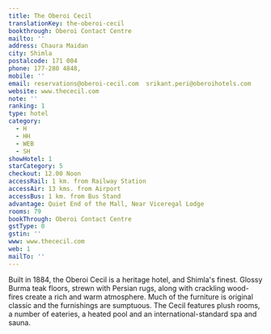 ```yaml
---
title: The Oberoi Cecil
translationKey: the-oberoi-cecil
bookthrough: Oberoi Contact Centre
mailto: ''
address: Chaura Maidan
city: Shimla
postalcode: 171 004
phone: 177-280 4848,
mobile: ''
email: reservations@oberoi-cecil.com  srikant.peri@oberoihotels.com
website: www.thececil.com
note: ''
ranking: 1
type: hotel
category:
  - H
  - HH
  - WEB
  - SH
showHotel: 1
starCategory: 5
checkout: 12.00 Noon
accessRail: 1 km. from Railway Station
accessAir: 13 kms. from Airport
accessBus: 1 km. from Bus Stand
advantage: Quiet End of the Mall, Near Viceregal Lodge
rooms: 79
bookThrough: Oberoi Contact Centre
gstType: 0
gstin: ''
www: www.thececil.com
web: 1
mailTo: ''
---
```

























Built in 1884, the Oberoi Cecil is a heritage hotel, and Shimla's finest. Glossy Burma teak floors, strewn with Persian rugs, along with crackling wood-fires create a rich and warm atmosphere. Much of the furniture is original classic and the furnishings are sumptuous. The Cecil features plush rooms, a number of eateries, a heated pool and an international-standard spa and sauna. 